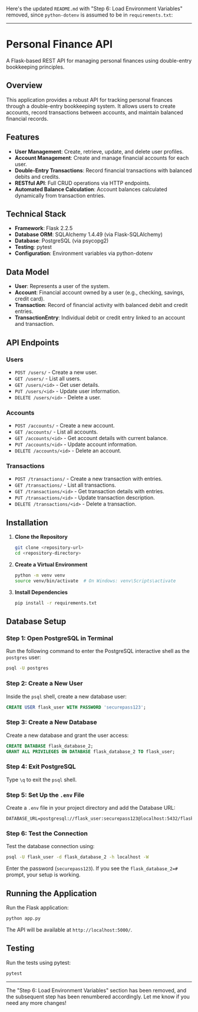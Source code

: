 Here's the updated `README.md` with "Step 6: Load Environment Variables" removed, since `python-dotenv` is assumed to be in `requirements.txt`:

---

# Personal Finance API

A Flask-based REST API for managing personal finances using double-entry bookkeeping principles.

## Overview

This application provides a robust API for tracking personal finances through a double-entry bookkeeping system. It allows users to create accounts, record transactions between accounts, and maintain balanced financial records.

## Features

- **User Management**: Create, retrieve, update, and delete user profiles.
- **Account Management**: Create and manage financial accounts for each user.
- **Double-Entry Transactions**: Record financial transactions with balanced debits and credits.
- **RESTful API**: Full CRUD operations via HTTP endpoints.
- **Automated Balance Calculation**: Account balances calculated dynamically from transaction entries.

## Technical Stack

- **Framework**: Flask 2.2.5
- **Database ORM**: SQLAlchemy 1.4.49 (via Flask-SQLAlchemy)
- **Database**: PostgreSQL (via psycopg2)
- **Testing**: pytest
- **Configuration**: Environment variables via python-dotenv

## Data Model

- **User**: Represents a user of the system.
- **Account**: Financial account owned by a user (e.g., checking, savings, credit card).
- **Transaction**: Record of financial activity with balanced debit and credit entries.
- **TransactionEntry**: Individual debit or credit entry linked to an account and transaction.

## API Endpoints

### Users
- `POST /users/` - Create a new user.
- `GET /users/` - List all users.
- `GET /users/<id>` - Get user details.
- `PUT /users/<id>` - Update user information.
- `DELETE /users/<id>` - Delete a user.

### Accounts
- `POST /accounts/` - Create a new account.
- `GET /accounts/` - List all accounts.
- `GET /accounts/<id>` - Get account details with current balance.
- `PUT /accounts/<id>` - Update account information.
- `DELETE /accounts/<id>` - Delete an account.

### Transactions
- `POST /transactions/` - Create a new transaction with entries.
- `GET /transactions/` - List all transactions.
- `GET /transactions/<id>` - Get transaction details with entries.
- `PUT /transactions/<id>` - Update transaction description.
- `DELETE /transactions/<id>` - Delete a transaction.

## Installation

1. **Clone the Repository**
   ```bash
   git clone <repository-url>
   cd <repository-directory>
   ```

2. **Create a Virtual Environment**
   ```bash
   python -m venv venv
   source venv/bin/activate  # On Windows: venv\Scripts\activate
   ```

3. **Install Dependencies**
   ```bash
   pip install -r requirements.txt
   ```

## Database Setup

### Step 1: Open PostgreSQL in Terminal
Run the following command to enter the PostgreSQL interactive shell as the `postgres` user:
```bash
psql -U postgres
```

### Step 2: Create a New User
Inside the `psql` shell, create a new database user:
```sql
CREATE USER flask_user WITH PASSWORD 'securepass123';
```

### Step 3: Create a New Database
Create a new database and grant the user access:
```sql
CREATE DATABASE flask_database_2;
GRANT ALL PRIVILEGES ON DATABASE flask_database_2 TO flask_user;
```

### Step 4: Exit PostgreSQL
Type `\q` to exit the `psql` shell.

### Step 5: Set Up the `.env` File
Create a `.env` file in your project directory and add the Database URL:
```
DATABASE_URL=postgresql://flask_user:securepass123@localhost:5432/flask_database_2
```

### Step 6: Test the Connection
Test the database connection using:
```bash
psql -U flask_user -d flask_database_2 -h localhost -W
```
Enter the password (`securepass123`). If you see the `flask_database_2=#` prompt, your setup is working.

## Running the Application

Run the Flask application:
```bash
python app.py
```
The API will be available at `http://localhost:5000/`.

## Testing

Run the tests using pytest:
```bash
pytest
```

---

The "Step 6: Load Environment Variables" section has been removed, and the subsequent step has been renumbered accordingly. Let me know if you need any more changes!
